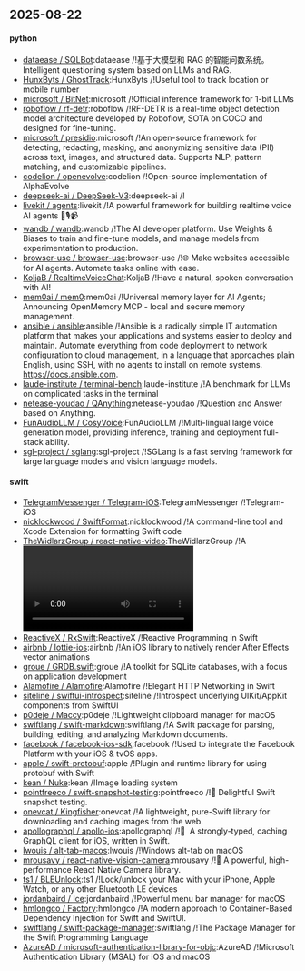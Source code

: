 ## 2025-08-22

#### python
* [dataease / SQLBot](https://github.com/dataease/SQLBot):dataease /!基于大模型和 RAG 的智能问数系统。Intelligent questioning system based on LLMs and RAG.
* [HunxByts / GhostTrack](https://github.com/HunxByts/GhostTrack):HunxByts /!Useful tool to track location or mobile number
* [microsoft / BitNet](https://github.com/microsoft/BitNet):microsoft /!Official inference framework for 1-bit LLMs
* [roboflow / rf-detr](https://github.com/roboflow/rf-detr):roboflow /!RF-DETR is a real-time object detection model architecture developed by Roboflow, SOTA on COCO and designed for fine-tuning.
* [microsoft / presidio](https://github.com/microsoft/presidio):microsoft /!An open-source framework for detecting, redacting, masking, and anonymizing sensitive data (PII) across text, images, and structured data. Supports NLP, pattern matching, and customizable pipelines.
* [codelion / openevolve](https://github.com/codelion/openevolve):codelion /!Open-source implementation of AlphaEvolve
* [deepseek-ai / DeepSeek-V3](https://github.com/deepseek-ai/DeepSeek-V3):deepseek-ai /!
* [livekit / agents](https://github.com/livekit/agents):livekit /!A powerful framework for building realtime voice AI agents 🤖🎙️📹
* [wandb / wandb](https://github.com/wandb/wandb):wandb /!The AI developer platform. Use Weights & Biases to train and fine-tune models, and manage models from experimentation to production.
* [browser-use / browser-use](https://github.com/browser-use/browser-use):browser-use /!🌐 Make websites accessible for AI agents. Automate tasks online with ease.
* [KoljaB / RealtimeVoiceChat](https://github.com/KoljaB/RealtimeVoiceChat):KoljaB /!Have a natural, spoken conversation with AI!
* [mem0ai / mem0](https://github.com/mem0ai/mem0):mem0ai /!Universal memory layer for AI Agents; Announcing OpenMemory MCP - local and secure memory management.
* [ansible / ansible](https://github.com/ansible/ansible):ansible /!Ansible is a radically simple IT automation platform that makes your applications and systems easier to deploy and maintain. Automate everything from code deployment to network configuration to cloud management, in a language that approaches plain English, using SSH, with no agents to install on remote systems. https://docs.ansible.com.
* [laude-institute / terminal-bench](https://github.com/laude-institute/terminal-bench):laude-institute /!A benchmark for LLMs on complicated tasks in the terminal
* [netease-youdao / QAnything](https://github.com/netease-youdao/QAnything):netease-youdao /!Question and Answer based on Anything.
* [FunAudioLLM / CosyVoice](https://github.com/FunAudioLLM/CosyVoice):FunAudioLLM /!Multi-lingual large voice generation model, providing inference, training and deployment full-stack ability.
* [sgl-project / sglang](https://github.com/sgl-project/sglang):sgl-project /!SGLang is a fast serving framework for large language models and vision language models.

#### swift
* [TelegramMessenger / Telegram-iOS](https://github.com/TelegramMessenger/Telegram-iOS):TelegramMessenger /!Telegram-iOS
* [nicklockwood / SwiftFormat](https://github.com/nicklockwood/SwiftFormat):nicklockwood /!A command-line tool and Xcode Extension for formatting Swift code
* [TheWidlarzGroup / react-native-video](https://github.com/TheWidlarzGroup/react-native-video):TheWidlarzGroup /!A <Video /> component for react-native
* [ReactiveX / RxSwift](https://github.com/ReactiveX/RxSwift):ReactiveX /!Reactive Programming in Swift
* [airbnb / lottie-ios](https://github.com/airbnb/lottie-ios):airbnb /!An iOS library to natively render After Effects vector animations
* [groue / GRDB.swift](https://github.com/groue/GRDB.swift):groue /!A toolkit for SQLite databases, with a focus on application development
* [Alamofire / Alamofire](https://github.com/Alamofire/Alamofire):Alamofire /!Elegant HTTP Networking in Swift
* [siteline / swiftui-introspect](https://github.com/siteline/swiftui-introspect):siteline /!Introspect underlying UIKit/AppKit components from SwiftUI
* [p0deje / Maccy](https://github.com/p0deje/Maccy):p0deje /!Lightweight clipboard manager for macOS
* [swiftlang / swift-markdown](https://github.com/swiftlang/swift-markdown):swiftlang /!A Swift package for parsing, building, editing, and analyzing Markdown documents.
* [facebook / facebook-ios-sdk](https://github.com/facebook/facebook-ios-sdk):facebook /!Used to integrate the Facebook Platform with your iOS & tvOS apps.
* [apple / swift-protobuf](https://github.com/apple/swift-protobuf):apple /!Plugin and runtime library for using protobuf with Swift
* [kean / Nuke](https://github.com/kean/Nuke):kean /!Image loading system
* [pointfreeco / swift-snapshot-testing](https://github.com/pointfreeco/swift-snapshot-testing):pointfreeco /!📸 Delightful Swift snapshot testing.
* [onevcat / Kingfisher](https://github.com/onevcat/Kingfisher):onevcat /!A lightweight, pure-Swift library for downloading and caching images from the web.
* [apollographql / apollo-ios](https://github.com/apollographql/apollo-ios):apollographql /!📱  A strongly-typed, caching GraphQL client for iOS, written in Swift.
* [lwouis / alt-tab-macos](https://github.com/lwouis/alt-tab-macos):lwouis /!Windows alt-tab on macOS
* [mrousavy / react-native-vision-camera](https://github.com/mrousavy/react-native-vision-camera):mrousavy /!📸 A powerful, high-performance React Native Camera library.
* [ts1 / BLEUnlock](https://github.com/ts1/BLEUnlock):ts1 /!Lock/unlock your Mac with your iPhone, Apple Watch, or any other Bluetooth LE devices
* [jordanbaird / Ice](https://github.com/jordanbaird/Ice):jordanbaird /!Powerful menu bar manager for macOS
* [hmlongco / Factory](https://github.com/hmlongco/Factory):hmlongco /!A modern approach to Container-Based Dependency Injection for Swift and SwiftUI.
* [swiftlang / swift-package-manager](https://github.com/swiftlang/swift-package-manager):swiftlang /!The Package Manager for the Swift Programming Language
* [AzureAD / microsoft-authentication-library-for-objc](https://github.com/AzureAD/microsoft-authentication-library-for-objc):AzureAD /!Microsoft Authentication Library (MSAL) for iOS and macOS
